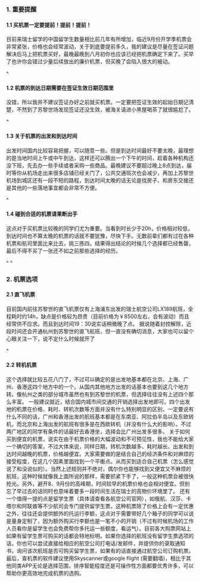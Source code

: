 ### **1. 重要提醒**

#### **1.1 买机票一定要提前！提前！提前**！

目前来瑞士留学的中国留学生数量相比前几年有所增加，临近9月份开学季机票会非常紧张，价格也会经常波动，关于到底要提前多久，我的建议是尽量在签证问题解决后马上把机票买好，最晚最晚到八月初你也应该已经把机票确定下来了。买早了也许你会错过少量后续放出的廉价机票，但买晚了会陷入很大的被动。

^

#### **1**.**2 机票的到达日期需要在签证生效日期范围里**

没错，所以我并不建议签证办好之前就买机票。一定要把签证生效的起始日期记清楚，不然到了苏黎世场发现签证还没生效，被海关请进小黑屋喝茶了就很尴尬了。

^

#### **1.3 关于机票的出发和到达时间**

出发时间国内比较容易把握，可以随意一些。但是到达时间最好不要太晚，最理想的是当地时间上午或中午到达，这样还可以腾出一个下午的时间，趁着各种机构还没下班，先去办一些手续或者采购一些商品。最晚建议不要超过晚上8点到达，届时等你从机场走出来很多店铺已经关门了，公共交通班次也会减少，再加上苏黎世机场到城区还有一段不短的路程，到达时间太晚的话无论是找房子、和房东交接还是其他的一些落地事宜都会非常不方便。

^

#### **1.4 碰到合适的机票请果断出手**

这点对于买机票比较晚的同学们尤为重要。当看到时长少于20h，价格相对较低，到达时间也不算太晚的机票的话就不要犹豫，尽快下手。无数前辈们都有过在各种机票和航司里面比来比去，挑三拣四，结果得出结论的时候几个选择都已经售罄，最后不得不买了一张还不如之前那些选择的经历。

^
^

### **2. 机票选项**

#### **2.1 直飞机票**

目前国内前往苏黎世的直飞机票仅有上海浦东出发的瑞士航空公司LX189航班，全程耗时约14h，缺点是价格较为昂贵（目前价格为￥8500左右，会有波动）而且经常供不应求。而且到达时间19：30说实话稍微晚了点。
据说随着封控解除，近段时间还会开通杭州到苏黎世的直飞航班，但一直没有确切消息，大家也可以留个心眼关注一下，说不定什么时候就开了

^

#### **2.2 转机机票**

这个选择就比较五花八门了，不过可以确定的是出发地基本都在北京、上海、广州、香港这四个地方中的一个。从国内其他地方出发的话基本也要到这几个地方转。像杭州之类的部分城市虽然也有到苏黎世的机票，但选择往往没有上述四个那么丰富。
一般建议就近，结合国内城市间交通的开销选择出发地即可。四个出发地的机票在价格、耗时、转机次数等方面并没有什么特别明显的区别，一定要说有什么不同的话，广州和香港出发的航班基本都是在东南亚、阿拉伯半岛以及东欧转机，而北京和上海出发的航班有很多是在西欧转机（并没有什么大的影响）。不过两广地区的同学有条件的话最好去香港坐，选择会比广州出发多很多。
关于如何买到便宜的机票，说实在由于机票价格的大幅波动和不可预见性，我也不能给大家一个确切的答案，不过大体来说，同样日期，转机次数越多、耗时越长、出发和到达时间越晚的机票，价格越便宜。大家需要做的是结合自己的经济条件和对麻烦的接受程度，在这几个因素里面找到一个平衡点。从而买到适合自己机票（怎么感觉说了和没说似的）。当然上述规则并不绝对，偶尔你也能够找到又便宜又不麻烦的航班，这种时候就像我上面所说的那样，需要抓紧下手了，一般这种机票会被很快抢光。另外，避开8、9月份的高峰期，时间较早的机票价格也会相对便宜。但别忘了早过去的话同时也意味着要多一段时间生活在瑞士的高物价环境里了。
还有一个值得一提的点是留学生票（具体请查看各航空公司官网），如俄航、汉莎、卡塔尔和阿联酋等不少航司会专门提供留学生票，这种机票除了价格上会有一定优惠之外，往往还会提供额外的托运行李额，这点对于需要带好几个箱子的同学可以说是量身定制了，因为额外购买行李额也是一笔不小的开销（不过有时候机场的工作人员看你是留学生也会免费帮你多托运一些额度，看运气）。目前各大购票网站上如果有留学生票可购买的话都会特地标明。如果你选择的航班没有留学生票选项的话，你也可以尝试直接给相应的航空公司打电话/发邮件，并提供你的录取通知书，询问该次航班是否可购买留学生票，如果有的话直接通过航空公司订购机票。
最后，查机票的软件建议使用Skyscanner或google flight (需要翻墙)，相比于其他同类APP无论是选择范围，排序智能程度还是可操作性方面都要优秀许多，可以帮助你更高效地完成机票的选购。
